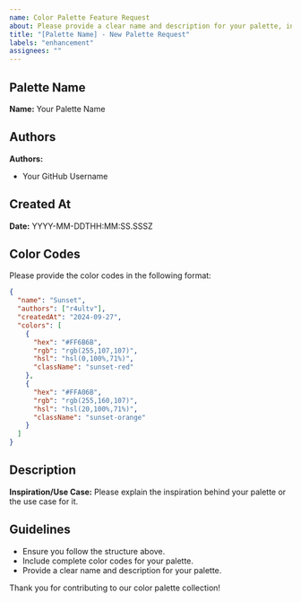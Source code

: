 ```yaml
---
name: Color Palette Feature Request
about: Please provide a clear name and description for your palette, include the complete color codes, and explain the inspiration or use case for your palette. Make sure to not use an already existing name.
title: "[Palette Name] - New Palette Request"
labels: "enhancement"
assignees: ""
---
```


## Palette Name

**Name:** Your Palette Name

## Authors

**Authors:**

- Your GitHub Username

## Created At

**Date:** YYYY-MM-DDTHH:MM:SS.SSSZ

## Color Codes

Please provide the color codes in the following format:

```json
{
  "name": "Sunset",
  "authors": ["r4ultv"],
  "createdAt": "2024-09-27",
  "colors": [
    {
      "hex": "#FF6B6B",
      "rgb": "rgb(255,107,107)",
      "hsl": "hsl(0,100%,71%)",
      "className": "sunset-red"
    },
    {
      "hex": "#FFA06B",
      "rgb": "rgb(255,160,107)",
      "hsl": "hsl(20,100%,71%)",
      "className": "sunset-orange"
    }
  ]
}
```

## Description

**Inspiration/Use Case:**
Please explain the inspiration behind your palette or the use case for it.

## Guidelines

- Ensure you follow the structure above.
- Include complete color codes for your palette.
- Provide a clear name and description for your palette.

Thank you for contributing to our color palette collection!
